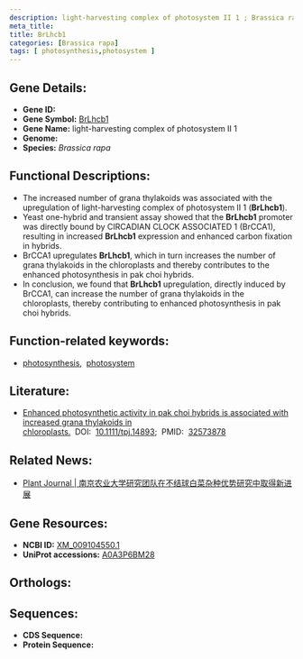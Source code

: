 ```yaml
---
description: light-harvesting complex of photosystem II 1 ; Brassica rapa
meta_title:
title: BrLhcb1
categories: [Brassica rapa]
tags: [ photosynthesis,photosystem ]
---
```


## Gene Details:
- **Gene ID:** []()
- **Gene Symbol:** <u>BrLhcb1</u>
- **Gene Name:** light-harvesting complex of photosystem II 1
- **Genome:** 
- **Species:** *Brassica rapa*

## Functional Descriptions:
   - The increased number of grana thylakoids was associated with the upregulation of light-harvesting complex of photosystem II 1 (**BrLhcb1**).
   - Yeast one-hybrid and transient assay showed that the **BrLhcb1** promoter was directly bound by CIRCADIAN CLOCK ASSOCIATED 1 (BrCCA1), resulting in increased **BrLhcb1** expression and enhanced carbon fixation in hybrids.
   - BrCCA1 upregulates **BrLhcb1**, which in turn increases the number of grana thylakoids in the chloroplasts and thereby contributes to the enhanced photosynthesis in pak choi hybrids.
   - In conclusion, we found that **BrLhcb1** upregulation, directly induced by BrCCA1, can increase the number of grana thylakoids in the chloroplasts, thereby contributing to enhanced photosynthesis in pak choi hybrids.

## Function-related keywords:
   - [photosynthesis](/tags/photosynthesis/),&nbsp;&nbsp;[photosystem](/tags/photosystem/)

## Literature:
   - [Enhanced photosynthetic activity in pak choi hybrids is associated with increased grana thylakoids in chloroplasts.](https://www.doi.org/10.1111/tpj.14893)&nbsp;&nbsp;DOI:&nbsp;&nbsp;[10.1111/tpj.14893](https://www.doi.org/10.1111/tpj.14893);&nbsp;&nbsp;PMID:&nbsp;&nbsp;[32573878](https://pubmed.ncbi.nlm.nih.gov/32573878/)

## Related News:
   - [Plant Journal | 南京农业大学研究团队在不结球白菜杂种优势研究中取得新进展](https://mp.weixin.qq.com/s?__biz=MzU3ODY3MDM0NA==&mid=2247496455&idx=4&sn=d73af4a52096b76f291c79bed49b0e0c&chksm=fd736960ca04e0769ffd43186bea47cfd5a7848461034c4dc240ed51b39673fed48ce274081f&scene=27#wechat_redirect)

## Gene Resources:
- **NCBI ID:**  [XM_009104550.1](https://www.ncbi.nlm.nih.gov/search/all/?term=XM_009104550.1)
- **UniProt accessions:**  [A0A3P6BM28](https://www.uniprot.org/uniprotkb/A0A3P6BM28/entry)

## Orthologs:

## Sequences:
- **CDS Sequence:**
- **Protein Sequence:**
